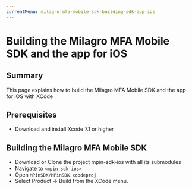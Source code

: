 ```yaml
---
currentMenu: milagro-mfa-mobile-sdk-building-sdk-app-ios
---
```

# Building the Milagro MFA Mobile SDK and the app for iOS

## Summary

This page explains how to build the Milagro MFA Mobile SDK and the app for iOS with XCode

## Prerequisites

- Download and install Xcode 7.1 or higher

## Building the Milagro MFA Mobile SDK

- Download or Clone the project mpin-sdk-ios with all its submodules
- Navigate to `<mpin-sdk-ios>`
- Open `MPinSDK/MPinSDK.xcodeproj`
- Select Product -> Build from the XCode menu.
